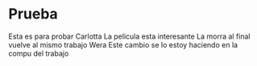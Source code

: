# Prueba
Esta es para probar
Carlotta
La pelicula esta interesante
La morra al final vuelve al mismo trabajo
Wera
Este cambio se lo estoy haciendo en la compu del trabajo
